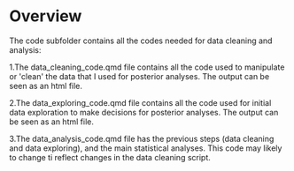 # Overview

The code subfolder contains all the codes needed for data cleaning and analysis:

1.The data_cleaning_code.qmd file contains all the code used to manipulate or 'clean' the data that I used for posterior analyses. The output can be seen as an html file.

2.The data_exploring_code.qmd file contains all the code used for initial data exploration to make decisions for posterior analyses. The output can be seen as an html file.

3.The data_analysis_code.qmd file has the previous steps (data cleaning and data exploring), and the main statistical analyses. This code may likely to change ti reflect changes in the data cleaning script.





